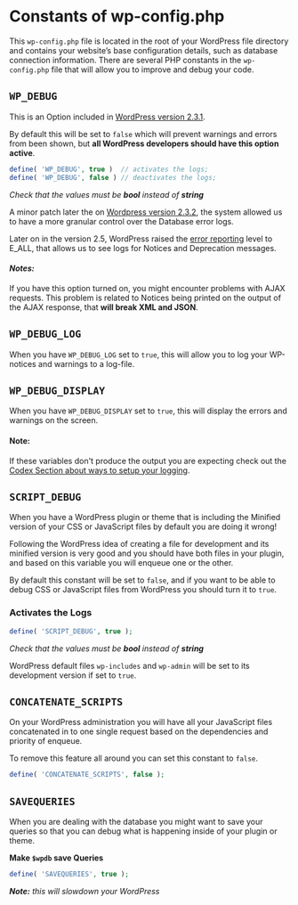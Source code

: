 # Constants of wp-config.php
This `wp-config.php` file is located in the root of your WordPress file directory and contains your website’s base configuration details, such as database connection information.
There are several PHP constants in the `wp-config.php` file that will allow you to improve and debug your code.

## `WP_DEBUG`

This is an Option included in [WordPress version 2.3.1](http://codex.wordpress.org/Version_2.3.1).

By default this will be set to `false` which will prevent warnings and errors from been shown, but **all WordPress developers should have this option active**.

```php
define( 'WP_DEBUG', true )  // activates the logs;
define( 'WP_DEBUG', false ) // deactivates the logs;
```

_Check that the values must be **bool** instead of **string**_

A minor patch later the on [Wordpress version 2.3.2](http://codex.wordpress.org/Version_2.3.2), the system allowed us to have a more granular control over the Database error logs.

Later on in the version 2.5, WordPress raised the [error reporting](http://www.php.net/error-reporting) level to E\_ALL, that allows us to see logs for Notices and Deprecation messages.

#### _Notes:_

If you have this option turned on, you might encounter problems with AJAX requests. This problem is related to Notices being printed on the output of the AJAX response, that **will break XML and JSON**.

## `WP_DEBUG_LOG`

When you have `WP_DEBUG_LOG` set to `true`, this will allow you to log your WP-notices and warnings to a log-file.

## `WP_DEBUG_DISPLAY`

When you have `WP_DEBUG_DISPLAY` set to `true`, this will display the errors and warnings on the screen.

#### Note:

If these variables don't produce the output you are expecting check out the [Codex Section about ways to setup your logging](http://codex.wordpress.org/Editing_wp-config.php#Configure_Error_Logging).

## `SCRIPT_DEBUG`

When you have a WordPress plugin or theme that is including the Minified version of your CSS or JavaScript files by default you are doing it wrong!

Following the WordPress idea of creating a file for development and its minified version is very good and you should have both files in your plugin, and based on this variable you will enqueue one or the other.

By default this constant will be set to `false`, and if you want to be able to debug CSS or JavaScript files from WordPress you should turn it to `true`.

### Activates the Logs

```php
define( 'SCRIPT_DEBUG', true );
```

_Check that the values must be **bool** instead of **string**_

WordPress default files `wp-includes` and `wp-admin` will be set to its development version if set to `true`.

## `CONCATENATE_SCRIPTS`

On your WordPress administration you will have all your JavaScript files concatenated in to one single request based on the dependencies and priority of enqueue.

To remove this feature all around you can set this constant to `false`.

```php
define( 'CONCATENATE_SCRIPTS', false );
```

## `SAVEQUERIES`

When you are dealing with the database you might want to save your queries so that you can debug what is happening inside of your plugin or theme.

**Make `$wpdb` save Queries**

```php
define( 'SAVEQUERIES', true );
```

_**Note:** this will slowdown your WordPress_

